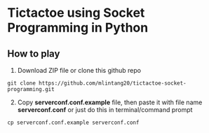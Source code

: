 # Tictactoe using Socket Programming in Python

## How to play

1. Download ZIP file or clone this github repo

```
git clone https://github.com/mlintang20/tictactoe-socket-programming.git
```

2. Copy **serverconf.conf.example** file, then paste it with file name **serverconf.conf** or just do this in terminal/command prompt

```
cp serverconf.conf.example serverconf.conf
```
